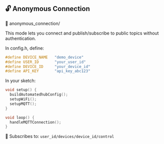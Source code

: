 ## 🔓 Anonymous Connection

📁 anonymous_connection/

This mode lets you connect and publish/subscribe to public topics without authentication.

In config.h, define:

```h
#define DEVICE_NAME   "demo_device"
#define USER_ID       "your_user_id"
#define DEVICE_ID     "your_device_id"
#define API_KEY       "api_key_abc123"
```

In your sketch:

```c
void setup() {
  buildAutomatedhubConfig();
  setupWiFi();
  setupMQTT();
}

void loop() {
  handleMQTTConnection();
}
```

🔌 Subscribes to: `user_id/devices/device_id/control`
